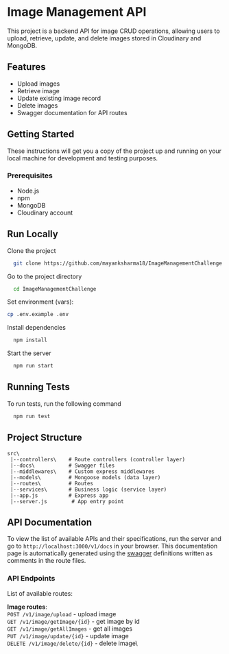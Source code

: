# Image Management API

This project is a backend API for image CRUD operations, allowing users to upload, retrieve, update, and delete images stored in Cloudinary and MongoDB.

## Features

- Upload images 
- Retrieve image 
- Update existing image record
- Delete images 
- Swagger documentation for API routes


## Getting Started

These instructions will get you a copy of the project up and running on your local machine for development and testing purposes.

### Prerequisites

- Node.js
- npm
- MongoDB
- Cloudinary account


## Run Locally

Clone the project

```bash
  git clone https://github.com/mayanksharma18/ImageManagementChallenge.git
```

Go to the project directory

```bash
  cd ImageManagementChallenge
```

Set environment (vars):
```bash
cp .env.example .env
```
Install dependencies

```bash
  npm install
```

Start the server

```bash
  npm run start
```

## Running Tests

To run tests, run the following command

```bash
  npm run test
```

## Project Structure

```
src\
 |--controllers\    # Route controllers (controller layer)
 |--docs\           # Swagger files
 |--middlewares\    # Custom express middlewares
 |--models\         # Mongoose models (data layer)
 |--routes\         # Routes
 |--services\       # Business logic (service layer)
 |--app.js          # Express app
 |--server.js        # App entry point
```

## API Documentation

To view the list of available APIs and their specifications, run the server and go to `http://localhost:3000/v1/docs` in your browser. This documentation page is automatically generated using the [swagger](https://swagger.io/) definitions written as comments in the route files.

### API Endpoints

List of available routes:

**Image routes**:\
`POST /v1/image/upload` - upload image\
`GET /v1/image/getImage/{id}` - get image by id\
`GET /v1/image/getAllImages` - get all images\
`PUT /v1/image/update/{id}` - update image \
`DELETE /v1/image/delete/{id}` - delete image\